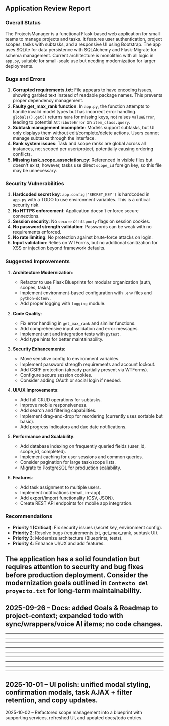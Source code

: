 ## Application Review Report

### Overall Status
The ProjectsManager is a functional Flask-based web application for small teams to manage projects and tasks. It features user authentication, project scopes, tasks with subtasks, and a responsive UI using Bootstrap. The app uses SQLite for data persistence with SQLAlchemy and Flask-Migrate for schema management. Current architecture is monolithic with all logic in `app.py`, suitable for small-scale use but needing modernization for larger deployments.

### Bugs and Errors
1. **Corrupted requirements.txt**: File appears to have encoding issues, showing garbled text instead of readable package names. This prevents proper dependency management.
2. **Faulty get_max_rank function**: In `app.py`, the function attempts to handle invalid model types but has incorrect error handling. `globals().get()` returns `None` for missing keys, not raises `ValueError`, leading to potential `AttributeError` on `item_class.query`.
3. **Subtask management incomplete**: Models support subtasks, but UI only displays them without edit/complete/delete actions. Users cannot manage subtasks through the interface.
4. **Rank system issues**: Task and scope ranks are global across all instances, not scoped per user/project, potentially causing ordering conflicts.
5. **Missing task_scope_association.py**: Referenced in visible files but doesn't exist; however, tasks use direct `scope_id` foreign key, so this file may be unnecessary.

### Security Vulnerabilities
1. **Hardcoded secret key**: `app.config['SECRET_KEY']` is hardcoded in `app.py` with a TODO to use environment variables. This is a critical security risk.
2. **No HTTPS enforcement**: Application doesn't enforce secure connections.
3. **Session security**: No `secure` or `httponly` flags on session cookies.
4. **No password strength validation**: Passwords can be weak with no requirements enforced.
5. **No rate limiting**: No protection against brute-force attacks on login.
6. **Input validation**: Relies on WTForms, but no additional sanitization for XSS or injection beyond framework defaults.

### Suggested Improvements
1. **Architecture Modernization**:
   - Refactor to use Flask Blueprints for modular organization (auth, scopes, tasks).
   - Implement environment-based configuration with `.env` files and `python-dotenv`.
   - Add proper logging with `logging` module.

2. **Code Quality**:
   - Fix error handling in `get_max_rank` and similar functions.
   - Add comprehensive input validation and error messages.
   - Implement unit and integration tests with `pytest`.
   - Add type hints for better maintainability.

3. **Security Enhancements**:
   - Move sensitive config to environment variables.
   - Implement password strength requirements and account lockout.
   - Add CSRF protection (already partially present via WTForms).
   - Configure secure session cookies.
   - Consider adding OAuth or social login if needed.

4. **UI/UX Improvements**:
   - Add full CRUD operations for subtasks.
   - Improve mobile responsiveness.
   - Add search and filtering capabilities.
   - Implement drag-and-drop for reordering (currently uses sortable but basic).
   - Add progress indicators and due date notifications.

5. **Performance and Scalability**:
   - Add database indexing on frequently queried fields (user_id, scope_id, completed).
   - Implement caching for user sessions and common queries.
   - Consider pagination for large task/scope lists.
   - Migrate to PostgreSQL for production scalability.

6. **Features**:
   - Add task assignment to multiple users.
   - Implement notifications (email, in-app).
   - Add export/import functionality (CSV, JSON).
   - Create REST API endpoints for mobile app integration.

### Recommendations
- **Priority 1 (Critical)**: Fix security issues (secret key, environment config).
- **Priority 2**: Resolve bugs (requirements.txt, get_max_rank, subtask UI).
- **Priority 3**: Modernize architecture (Blueprints, tests).
- **Priority 4**: Enhance UI/UX and add features.

The application has a solid foundation but requires attention to security and bug fixes before production deployment. Consider the modernization goals outlined in `Contexto del proyecto.txt` for long-term maintainability.
--------------------------------------------------------
2025-09-26 – Docs: added Goals & Roadmap to project-context; expanded todo with sync/wrappers/voice AI items; no code changes.
--------------------------------------------------------
--------------------------------------------------------
--------------------------------------------------------
--------------------------------------------------------
--------------------------------------------------------
--------------------------------------------------------
--------------------------------------------------------
--------------------------------------------------------
--------------------------------------------------------
--------------------------------------------------------
2025-10-01 – UI polish: unified modal styling, confirmation modals, task AJAX + filter retention, and copy updates.
--------------------------------------------------------
2025-10-02 – Refactored scope management into a blueprint with supporting services, refreshed UI, and updated docs/todo entries.
